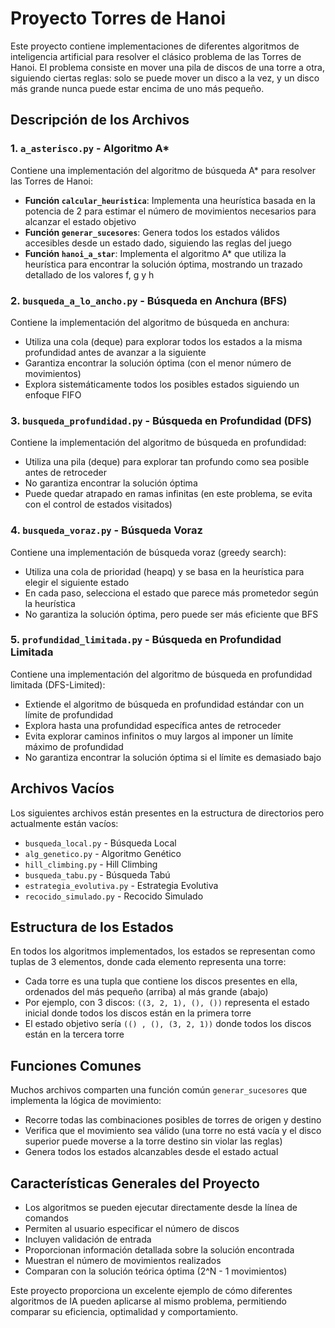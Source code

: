 # Proyecto Torres de Hanoi

Este proyecto contiene implementaciones de diferentes algoritmos de inteligencia artificial para resolver el clásico problema de las Torres de Hanoi. El problema consiste en mover una pila de discos de una torre a otra, siguiendo ciertas reglas: solo se puede mover un disco a la vez, y un disco más grande nunca puede estar encima de uno más pequeño.

## Descripción de los Archivos

### 1. `a_asterisco.py` - Algoritmo A*
Contiene una implementación del algoritmo de búsqueda A* para resolver las Torres de Hanoi:
- **Función `calcular_heuristica`**: Implementa una heurística basada en la potencia de 2 para estimar el número de movimientos necesarios para alcanzar el estado objetivo
- **Función `generar_sucesores`**: Genera todos los estados válidos accesibles desde un estado dado, siguiendo las reglas del juego
- **Función `hanoi_a_star`**: Implementa el algoritmo A* que utiliza la heurística para encontrar la solución óptima, mostrando un trazado detallado de los valores f, g y h

### 2. `busqueda_a_lo_ancho.py` - Búsqueda en Anchura (BFS)
Contiene la implementación del algoritmo de búsqueda en anchura:
- Utiliza una cola (deque) para explorar todos los estados a la misma profundidad antes de avanzar a la siguiente
- Garantiza encontrar la solución óptima (con el menor número de movimientos)
- Explora sistemáticamente todos los posibles estados siguiendo un enfoque FIFO

### 3. `busqueda_profundidad.py` - Búsqueda en Profundidad (DFS)
Contiene la implementación del algoritmo de búsqueda en profundidad:
- Utiliza una pila (deque) para explorar tan profundo como sea posible antes de retroceder
- No garantiza encontrar la solución óptima
- Puede quedar atrapado en ramas infinitas (en este problema, se evita con el control de estados visitados)

### 4. `busqueda_voraz.py` - Búsqueda Voraz
Contiene una implementación de búsqueda voraz (greedy search):
- Utiliza una cola de prioridad (heapq) y se basa en la heurística para elegir el siguiente estado
- En cada paso, selecciona el estado que parece más prometedor según la heurística
- No garantiza la solución óptima, pero puede ser más eficiente que BFS

### 5. `profundidad_limitada.py` - Búsqueda en Profundidad Limitada
Contiene una implementación del algoritmo de búsqueda en profundidad limitada (DFS-Limited):
- Extiende el algoritmo de búsqueda en profundidad estándar con un límite de profundidad
- Explora hasta una profundidad específica antes de retroceder
- Evita explorar caminos infinitos o muy largos al imponer un límite máximo de profundidad
- No garantiza encontrar la solución óptima si el límite es demasiado bajo

## Archivos Vacíos

Los siguientes archivos están presentes en la estructura de directorios pero actualmente están vacíos:
- `busqueda_local.py` - Búsqueda Local
- `alg_genetico.py` - Algoritmo Genético
- `hill_climbing.py` - Hill Climbing
- `busqueda_tabu.py` - Búsqueda Tabú
- `estrategia_evolutiva.py` - Estrategia Evolutiva
- `recocido_simulado.py` - Recocido Simulado

## Estructura de los Estados

En todos los algoritmos implementados, los estados se representan como tuplas de 3 elementos, donde cada elemento representa una torre:
- Cada torre es una tupla que contiene los discos presentes en ella, ordenados del más pequeño (arriba) al más grande (abajo)
- Por ejemplo, con 3 discos: `((3, 2, 1), (), ())` representa el estado inicial donde todos los discos están en la primera torre
- El estado objetivo sería `(() , (), (3, 2, 1))` donde todos los discos están en la tercera torre

## Funciones Comunes

Muchos archivos comparten una función común `generar_sucesores` que implementa la lógica de movimiento:
- Recorre todas las combinaciones posibles de torres de origen y destino
- Verifica que el movimiento sea válido (una torre no está vacía y el disco superior puede moverse a la torre destino sin violar las reglas)
- Genera todos los estados alcanzables desde el estado actual

## Características Generales del Proyecto

- Los algoritmos se pueden ejecutar directamente desde la línea de comandos
- Permiten al usuario especificar el número de discos
- Incluyen validación de entrada
- Proporcionan información detallada sobre la solución encontrada
- Muestran el número de movimientos realizados
- Comparan con la solución teórica óptima (2^N - 1 movimientos)

Este proyecto proporciona un excelente ejemplo de cómo diferentes algoritmos de IA pueden aplicarse al mismo problema, permitiendo comparar su eficiencia, optimalidad y comportamiento.